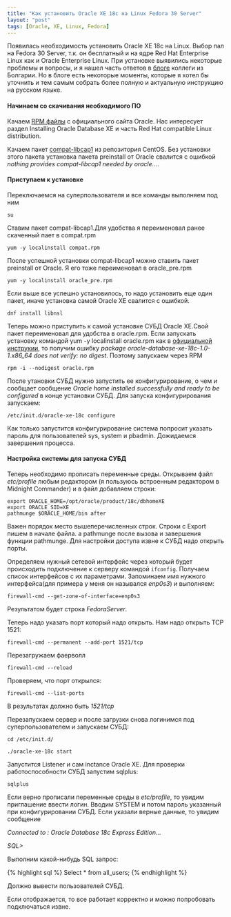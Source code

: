 ```yaml
---
title: "Как установить Oracle XE 18c на Linux Fedora 30 Server"
layout: "post"
tags: [Oracle, XE, Linux, Fedora]
---
```


Появилась необходимость установить Oracle XE 18c на Linux. Выбор пал на Fedora 30 Server, т.к. он бесплатный и на ядре Red Hat Enterprise Linux как и Oraсle Enterprise Linux.
При установке выявились некоторые проблемы и вопросы, и я нашел часть ответов в [блоге](https://gdsotirov.blogspot.com/2018/10/first-impressions-from-oracle-xe-18c.html) коллеги из Болгарии. Но в блоге есть некоторые моменты, которые я хотел бы уточнить и тем самым собрать более полную и актуальную инструкцию на русском языке.

#### Начинаем со скачивания необходимого ПО

Качаем [RPM файлы](https://www.oracle.com/database/technologies/appdev/xe/quickstart.html) с официального сайта Oracle. Нас интересует раздел Installing Oracle Database XE и часть Red Hat compatible Linux distribution.

Качаем пакет [compat-libcap1](http://mirror.centos.org/centos/7/os/x86_64/Packages/compat-libcap1-1.10-7.el7.x86_64.rpm) из репозитория CentOS. Без установки этого пакета установка пакета preinstall от Oracle свалится с ошибкой _nothing provides compat-libcap1 needed by oracle..._.

#### Приступаем к установке

Переключаемся на суперпользователя и все команды выполняем под ним

`su`

Ставим пакет compat-libcap1.Для удобства я переименовал ранее скаченный пает в compat.rpm

`yum -y localinstall compat.rpm` 

После успешной установки compat-libcap1 можно ставить пакет preinstall от Oracle. Я его тоже переименовал в oracle_pre.rpm

`yum -y localinstall oracle_pre.rpm`

Если выше все успешно установилось, то надо установить еще один пакет, иначе установка самой Oracle XE свалится с ошибкой. 

`dnf install libnsl`

Теперь можно приступить к самой установке СУБД Oracle XE.Свой пакет переименовал для удобства в oracle.rpm. Если запускать установку командой yum -y localinstall oracle.rpm как в [официальной инструкии](https://docs.oracle.com/en/database/oracle/oracle-database/18/xeinl/procedure-installing-oracle-database-xe.html), то получим ошибку _package oracle-database-xe-18c-1.0-1.x86_64 does not verify: no digest_. Поэтому запускаем через RPM

`rpm -i --nodigest oracle.rpm`

После утановки СУБД нужно запустить ее конфигурирование, о чем и сообщает сообщение _Oracle home installed successfully and ready to be configured_ в конце установки СУБД. Для запуска конфигурирования запускаем:

`/etc/init.d/oracle-xe-18c configure`

Как только запустится конфигурирование система попросит указать пароль для пользователей sys, system и pbadmin. Дожидаемся завершения процесса.

#### Настройка системы для запуска СУБД

Теперь необходимо прописать переменные среды. Открываем файл _etc/profile_ любым редактором (я пользуюсь встроенным редактором в Midnight Commander) и в файл добавляем строки:
```
export ORACLE_HOME=/opt/oracle/product/18c/dbhomeXE
export ORACLE_SID=XE
pathmunge $ORACLE_HOME/bin after
```
Важен порядок место вышеперечисленных строк. Строки с Export пишем в начале файла. а pathmunge после вызова и завершения функции pathmunge.
Для настройки доступа извне к СУБД надо открыть порты.

Определяем нужный сетевой интерфейс через который будет происходить подключение к серверу командой
`ifconfig`.
Получаем список интерфейсов с их параметрами. Запоминаем имя нужного интерфейса(для примера у меня он назывался _enp0s3_) и выполняем:

`firewall-cmd --get-zone-of-interface=enp0s3`

Результатом будет строка _FedoraServer_.

Теперь надо указать порт который надо открыть. Нам надо открыть TCP 1521:

`firewall-cmd --permanent --add-port 1521/tcp`

Перезагружаем фаерволл

`firewall-cmd --reload`

Проверяем, что порт открылся:

`firewall-cmd --list-ports`

В результатах должно быть _1521/tcp_

Перезапускаем сервер и после загрузки снова логинимся под суперпользователем и запускаем СУБД:

`cd /etc/init.d/`

`./oracle-xe-18c start`

Запустится Listener и сам inctance Oracle XE. Для проверки работоспособности СУБД запустим sqlplus:

`sqlplus`

Если верно прописали переменные среды в _etc/profile_, то увидим приглашение ввести логин. Вводим SYSTEM и потом пароль указанный при конфигурировании СУБД. Если указали верные данные, то увидим сообщение

_Connected to : Oracle Database 18c Express Edition..._ 

_SQL>_

Выполним какой-нибудь SQL запрос:

{% highlight sql %}
Select * from all_users;
{% endhighlight %}

Должно вывести пользователей СУБД.

Если отображается, то все работает корректно и можно попробовать подключаться извне.

